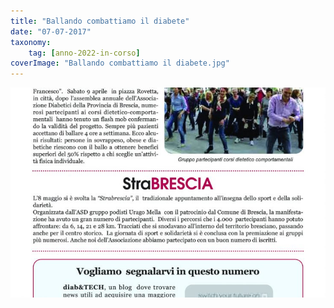 ```yaml
---
title: "Ballando combattiamo il diabete"
date: "07-07-2017"
taxonomy: 
    tag: [anno-2022-in-corso]
coverImage: "Ballando combattiamo il diabete.jpg"
---
```


![Ballando combattiamo il diabete](images/Ballando%20combattiamo%20il%20diabete.jpg)
